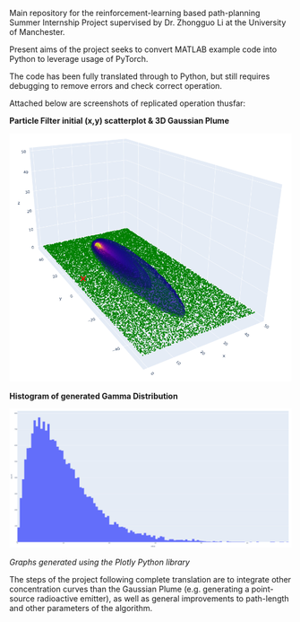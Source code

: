 Main repository for the reinforcement-learning based path-planning Summer Internship Project supervised by Dr. Zhongguo Li at the University of Manchester.

Present aims of the project seeks to convert MATLAB example code into Python to leverage usage of PyTorch.

The code has been fully translated through to Python, but still requires debugging to remove errors and check correct operation.

Attached below are screenshots of replicated operation thusfar:

__Particle Filter initial (x,y) scatterplot & 3D Gaussian Plume__

![image](https://github.com/b-kirk/Reinforcement-Learning-based-Path-Planning/blob/main/Screenshots/Particle_Filter_3D.png)

__Histogram of generated Gamma Distribution__

![image](https://github.com/b-kirk/Reinforcement-Learning-based-Path-Planning/blob/main/Screenshots/Gamma_Dist.png)

_Graphs generated using the Plotly Python library_

The steps of the project following complete translation are to integrate other concentration curves than the Gaussian Plume (e.g. generating a point-source radioactive emitter), as well as general improvements to path-length and other parameters of the algorithm.
